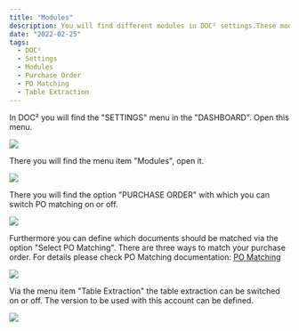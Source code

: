 ```yaml
---
title: "Modules"
description: You will find different modules in DOC² settings.These modules are important if you like to deal with PO Matching and use the table extraction functionality. 
date: "2022-02-25"
tags:
  - DOC²
  - Settings
  - Modules
  - Purchase Order
  - PO Matching
  - Table Extraction
---
```


In DOC² you will find the "SETTINGS" menu in the "DASHBOARD". Open this menu.

![](/_images/doc2/image-44-1024x396.png)

There you will find the menu item "Modules", open it.

![](/_images/doc2/image-45-1024x355.png)

There you will find the option "PURCHASE ORDER" with which you can switch PO matching on or off.

![](/_images/doc2/image-46.png)

Furthermore you can define which documents should be matched via the option "Select PO Matching". There are three ways to match your purchase order. For details please check PO Matching documentation: [PO Matching](/doc2/pomatching/po-matching/)  

![](/_images/doc2/image-47.png)

Via the menu item "Table Extraction" the table extraction can be switched on or off. The version to be used with this account can be defined.

![](/_images/doc2/image-48.png)
